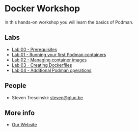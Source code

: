 # Docker Workshop

In this hands-on workshop you will learn the basics of Podman.

## Labs

* [Lab 00 - Prerequisites](lab-00)
* [Lab 01 - Running your first Podman containers](lab-01)
* [Lab 02 - Managing container images](lab-02)
* [Lab 03 - Creating Dockerfiles](lab-03)
* [Lab 04 - Additional Podman operations](lab-04)

## People 

* Steven Trescinski: steven@gluo.be

## More info 

* [Our Website](http://www.gluo.be)